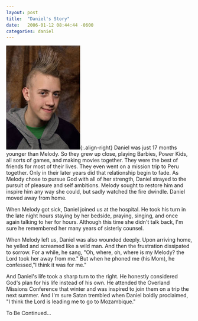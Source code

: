 ```yaml
---
layout: post
title:  "Daniel's Story"
date:   2006-01-12 08:44:44 -0600
categories: daniel
---
```


![Daniel](/assets/dan.jpg){:.align-right}
Daniel was just 17 months younger than Melody. So they grew up close, playing Barbies, Power Kids, all sorts of games, and making movies together. They were the best of friends for most of their lives. They even went on a mission trip to Peru together. Only in their later years did that relationship begin to fade. As Melody chose to pursue God with all of her strength, Daniel strayed to the pursuit of pleasure and self ambitions. Melody sought to restore him and inspire him any way she could, but sadly watched the fire dwindle. Daniel moved away from home.

When Melody got sick, Daniel joined us at the hospital. He took his turn in the late night hours staying by her bedside, praying, singing, and once again talking to her for hours. Although this time she didn't talk back, I'm sure he remembered her many years of sisterly counsel.

When Melody left us, Daniel was also wounded deeply. Upon arriving home, he yelled and screamed like a wild man. And then the frustration dissipated to sorrow. For a while, he sang, "Oh, where, oh, where is my Melody? the Lord took her away from me." But when he phoned me (his Mom), he confessed,"I think it was for me."

And Daniel's life took a sharp turn to the right. He honestly considered God's plan for his life instead of his own. He attended the Overland Missions Conference that winter and was inspired to join them on a trip the next summer. And I'm sure Satan trembled when Daniel boldly proclaimed, "I think the Lord is leading me to go to Mozambique."

To Be Continued...

